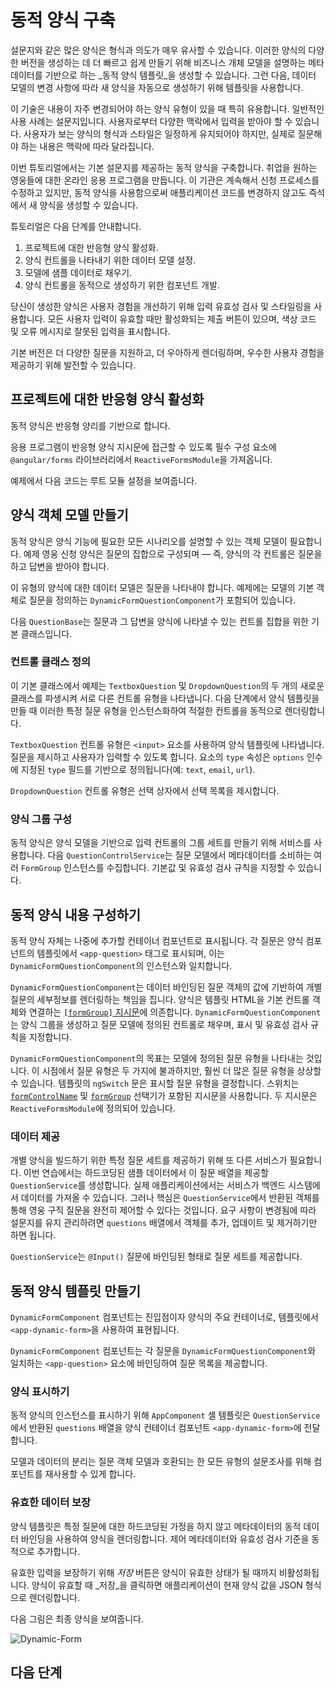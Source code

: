 # 동적 양식 구축

설문지와 같은 많은 양식은 형식과 의도가 매우 유사할 수 있습니다.
이러한 양식의 다양한 버전을 생성하는 데 더 빠르고 쉽게 만들기 위해 비즈니스 개체 모델을 설명하는 메타데이터를 기반으로 하는 _동적 양식 템플릿_을 생성할 수 있습니다.
그런 다음, 데이터 모델의 변경 사항에 따라 새 양식을 자동으로 생성하기 위해 템플릿을 사용합니다.

이 기술은 내용이 자주 변경되어야 하는 양식 유형이 있을 때 특히 유용합니다. 
일반적인 사용 사례는 설문지입니다.
사용자로부터 다양한 맥락에서 입력을 받아야 할 수 있습니다.
사용자가 보는 양식의 형식과 스타일은 일정하게 유지되어야 하지만, 실제로 질문해야 하는 내용은 맥락에 따라 달라집니다.

이번 튜토리얼에서는 기본 설문지를 제공하는 동적 양식을 구축합니다.
취업을 원하는 영웅들에 대한 온라인 응용 프로그램을 만듭니다.
이 기관은 계속해서 신청 프로세스를 수정하고 있지만, 동적 양식을 사용함으로써 애플리케이션 코드를 변경하지 않고도 즉석에서 새 양식을 생성할 수 있습니다.

튜토리얼은 다음 단계를 안내합니다.

1. 프로젝트에 대한 반응형 양식 활성화.
1. 양식 컨트롤을 나타내기 위한 데이터 모델 설정.
1. 모델에 샘플 데이터로 채우기.
1. 양식 컨트롤을 동적으로 생성하기 위한 컴포넌트 개발.

당신이 생성한 양식은 사용자 경험을 개선하기 위해 입력 유효성 검사 및 스타일링을 사용합니다.
모든 사용자 입력이 유효할 때만 활성화되는 제출 버튼이 있으며, 색상 코드 및 오류 메시지로 잘못된 입력을 표시합니다.

기본 버전은 더 다양한 질문을 지원하고, 더 우아하게 렌더링하며, 우수한 사용자 경험을 제공하기 위해 발전할 수 있습니다.

## 프로젝트에 대한 반응형 양식 활성화

동적 양식은 반응형 양리를 기반으로 합니다.

응용 프로그램이 반응형 양식 지시문에 접근할 수 있도록 필수 구성 요소에 `@angular/forms` 라이브러리에서 `ReactiveFormsModule`을 가져옵니다.

예제에서 다음 코드는 루트 모듈 설정을 보여줍니다.

<docs-code-multifile>
    <docs-code header="dynamic-form.component.ts" path="adev/src/content/examples/dynamic-form/src/app/dynamic-form.component.ts"/>
    <docs-code header="dynamic-form-question.component.ts" path="adev/src/content/examples/dynamic-form/src/app/dynamic-form-question.component.ts"/>
</docs-code-multifile>

## 양식 객체 모델 만들기

동적 양식은 양식 기능에 필요한 모든 시나리오를 설명할 수 있는 객체 모델이 필요합니다.
예제 영웅 신청 양식은 질문의 집합으로 구성되며 — 즉, 양식의 각 컨트롤은 질문을 하고 답변을 받아야 합니다.

이 유형의 양식에 대한 데이터 모델은 질문을 나타내야 합니다.
예제에는 모델의 기본 객체로 질문을 정의하는 `DynamicFormQuestionComponent`가 포함되어 있습니다.

다음 `QuestionBase`는 질문과 그 답변을 양식에 나타낼 수 있는 컨트롤 집합을 위한 기본 클래스입니다.

<docs-code header="src/app/question-base.ts" path="adev/src/content/examples/dynamic-form/src/app/question-base.ts"/>

### 컨트롤 클래스 정의

이 기본 클래스에서 예제는 `TextboxQuestion` 및 `DropdownQuestion`의 두 개의 새로운 클래스를 파생시켜 서로 다른 컨트롤 유형을 나타냅니다.
다음 단계에서 양식 템플릿을 만들 때 이러한 특정 질문 유형을 인스턴스화하여 적절한 컨트롤을 동적으로 렌더링합니다.

`TextboxQuestion` 컨트롤 유형은 `<input>` 요소를 사용하여 양식 템플릿에 나타냅니다. 질문을 제시하고 사용자가 입력할 수 있도록 합니다. 요소의 `type` 속성은 `options` 인수에 지정된 `type` 필드를 기반으로 정의됩니다(예: `text`, `email`, `url`).

<docs-code header="question-textbox.ts" path="adev/src/content/examples/dynamic-form/src/app/question-textbox.ts"/>

`DropdownQuestion` 컨트롤 유형은 선택 상자에서 선택 목록을 제시합니다.

<docs-code header="question-dropdown.ts" path="adev/src/content/examples/dynamic-form/src/app/question-dropdown.ts"/>

### 양식 그룹 구성

동적 양식은 양식 모델을 기반으로 입력 컨트롤의 그룹 세트를 만들기 위해 서비스를 사용합니다.
다음 `QuestionControlService`는 질문 모델에서 메타데이터를 소비하는 여러 `FormGroup` 인스턴스를 수집합니다.
기본값 및 유효성 검사 규칙을 지정할 수 있습니다.

<docs-code header="src/app/question-control.service.ts" path="adev/src/content/examples/dynamic-form/src/app/question-control.service.ts"/>

## 동적 양식 내용 구성하기

동적 양식 자체는 나중에 추가할 컨테이너 컴포넌트로 표시됩니다.
각 질문은 양식 컴포넌트의 템플릿에서 `<app-question>` 태그로 표시되며, 이는 `DynamicFormQuestionComponent`의 인스턴스와 일치합니다.

`DynamicFormQuestionComponent`는 데이터 바인딩된 질문 객체의 값에 기반하여 개별 질문의 세부정보를 렌더링하는 책임을 집니다.
양식은 템플릿 HTML을 기본 컨트롤 객체와 연결하는 [`[formGroup]` 지시문](api/forms/FormGroupDirective "API reference")에 의존합니다.
`DynamicFormQuestionComponent`는 양식 그룹을 생성하고 질문 모델에 정의된 컨트롤로 채우며, 표시 및 유효성 검사 규칙을 지정합니다.

<docs-code-multifile>
  <docs-code header="dynamic-form-question.component.html" path="adev/src/content/examples/dynamic-form/src/app/dynamic-form-question.component.html"/>
  <docs-code header="dynamic-form-question.component.ts" path="adev/src/content/examples/dynamic-form/src/app/dynamic-form-question.component.ts"/>
</docs-code-multifile>

`DynamicFormQuestionComponent`의 목표는 모델에 정의된 질문 유형을 나타내는 것입니다.
이 시점에서 질문 유형은 두 가지에 불과하지만, 훨씬 더 많은 질문 유형을 상상할 수 있습니다.
템플릿의 `ngSwitch` 문은 표시할 질문 유형을 결정합니다.
스위치는 [`formControlName`](api/forms/FormControlName "FormControlName directive API reference") 및 [`formGroup`](api/forms/FormGroupDirective "FormGroupDirective API reference") 선택기가 포함된 지시문을 사용합니다.
두 지시문은 `ReactiveFormsModule`에 정의되어 있습니다.

### 데이터 제공

개별 양식을 빌드하기 위한 특정 질문 세트를 제공하기 위해 또 다른 서비스가 필요합니다.
이번 연습에서는 하드코딩된 샘플 데이터에서 이 질문 배열을 제공할 `QuestionService`를 생성합니다.
실제 애플리케이션에서는 서비스가 백엔드 시스템에서 데이터를 가져올 수 있습니다.
그러나 핵심은 `QuestionService`에서 반환된 객체를 통해 영웅 구직 질문을 완전히 제어할 수 있다는 것입니다.
요구 사항이 변경됨에 따라 설문지를 유지 관리하려면 `questions` 배열에서 객체를 추가, 업데이트 및 제거하기만 하면 됩니다.

`QuestionService`는 `@Input()` 질문에 바인딩된 형태로 질문 세트를 제공합니다.

<docs-code header="src/app/question.service.ts" path="adev/src/content/examples/dynamic-form/src/app/question.service.ts"/>

## 동적 양식 템플릿 만들기

`DynamicFormComponent` 컴포넌트는 진입점이자 양식의 주요 컨테이너로, 템플릿에서 `<app-dynamic-form>`을 사용하여 표현됩니다.

`DynamicFormComponent` 컴포넌트는 각 질문을 `DynamicFormQuestionComponent`와 일치하는 `<app-question>` 요소에 바인딩하여 질문 목록을 제공합니다.

<docs-code-multifile>
    <docs-code header="dynamic-form.component.html" path="adev/src/content/examples/dynamic-form/src/app/dynamic-form.component.html"/>
    <docs-code header="dynamic-form.component.ts" path="adev/src/content/examples/dynamic-form/src/app/dynamic-form.component.ts"/>
</docs-code-multifile>

### 양식 표시하기

동적 양식의 인스턴스를 표시하기 위해 `AppComponent` 셸 템플릿은 `QuestionService`에서 반환된 `questions` 배열을 양식 컨테이너 컴포넌트 `<app-dynamic-form>`에 전달합니다.

<docs-code header="app.component.ts" path="adev/src/content/examples/dynamic-form/src/app/app.component.ts"/>

모델과 데이터의 분리는 질문 객체 모델과 호환되는 한 모든 유형의 설문조사를 위해 컴포넌트를 재사용할 수 있게 합니다.

### 유효한 데이터 보장

양식 템플릿은 특정 질문에 대한 하드코딩된 가정을 하지 않고 메타데이터의 동적 데이터 바인딩을 사용하여 양식을 렌더링합니다.
제어 메타데이터와 유효성 검사 기준을 동적으로 추가합니다.

유효한 입력을 보장하기 위해 _저장_ 버튼은 양식이 유효한 상태가 될 때까지 비활성화됩니다.
양식이 유효할 때 _저장_을 클릭하면 애플리케이션이 현재 양식 값을 JSON 형식으로 렌더링합니다.

다음 그림은 최종 양식을 보여줍니다.

<img alt="Dynamic-Form" src="assets/images/guide/dynamic-form/dynamic-form.png">

## 다음 단계

<docs-pill-row>
  <docs-pill title="양식 입력 유효성 검사" href="guide/forms/reactive-forms#validating-form-input" />
  <docs-pill title="양식 유효성 검사 가이드" href="guide/forms/form-validation" />
</docs-pill-row>